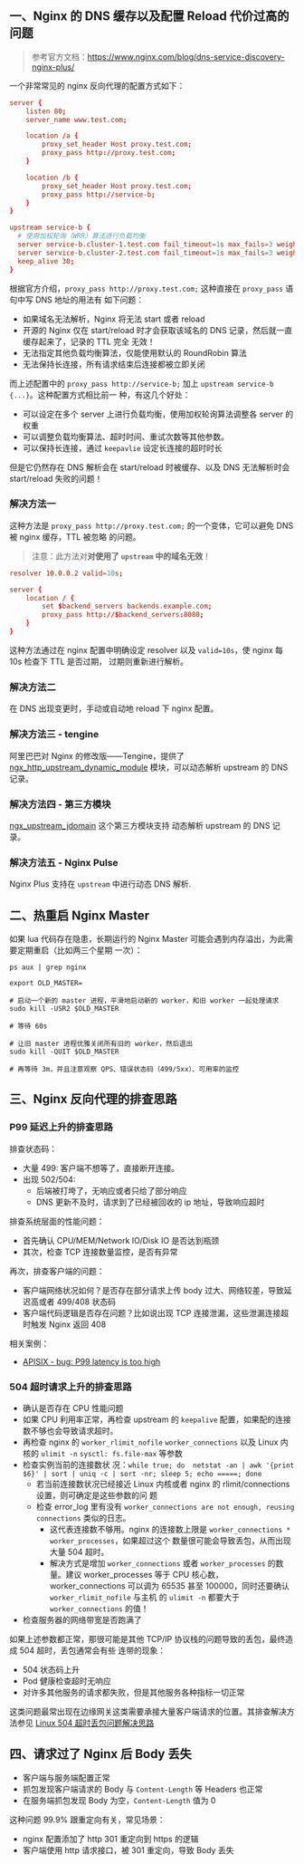 ## 一、Nginx 的 DNS 缓存以及配置 Reload 代价过高的问题

> 参考官方文档：https://www.nginx.com/blog/dns-service-discovery-nginx-plus/

一个非常常见的 nginx 反向代理的配置方式如下：

```conf
server {
    listen 80;
    server_name www.test.com;

    location /a {
        proxy_set_header Host proxy.test.com;
        proxy_pass http://proxy.test.com;
    }

    location /b {
        proxy_set_header Host proxy.test.com;
        proxy_pass http://service-b;
    }
}

upstream service-b {
  # 使用加权轮询（WRR）算法进行负载均衡
  server service-b.cluster-1.test.com fail_timeout=1s max_fails=3 weight=90;
  server service-b.cluster-2.test.com fail_timeout=1s max_fails=3 weight=10;
  keep_alive 30;
}
```

根据官方介绍，`proxy_pass http://proxy.test.com;` 这种直接在 `proxy_pass` 语句中写 DNS 地址的用法有
如下问题：

- 如果域名无法解析，Nginx 将无法 start 或者 reload
- 开源的 Nginx 仅在 start/reload 时才会获取该域名的 DNS 记录，然后就一直缓存起来了，记录的 TTL 完全
  无效！
- 无法指定其他负载均衡算法，仅能使用默认的 RoundRobin 算法
- 无法保持长连接，所有请求结束后连接都被立即关闭

而上述配置中的 `proxy_pass http://service-b;` 加上 `upstream service-b {...}`。这种配置方式相比前一
种，有这几个好处：

- 可以设定在多个 server 上进行负载均衡，使用加权轮询算法调整各 server 的权重
- 可以调整负载均衡算法、超时时间、重试次数等其他参数。
- 可以保持长连接，通过 `keepavlie` 设定长连接的超时时长

但是它仍然存在 DNS 解析会在 start/reload 时被缓存、以及 DNS 无法解析时会 start/reload 失败的问题！

### 解决方法一

这种方法是 `proxy_pass http://proxy.test.com;` 的一个变体，它可以避免 DNS 被 nginx 缓存，TTL 被忽略
的问题。

> 注意：此方法对**对使用了 `upstream` 中的域名无效**！

```conf
resolver 10.0.0.2 valid=10s;

server {
    location / {
        set $backend_servers backends.example.com;
        proxy_pass http://$backend_servers:8080;
    }
}
```

这种方法通过在 nginx 配置中明确设定 resolver 以及 `valid=10s`，使 nginx 每 10s 检查下 TTL 是否过期，
过期则重新进行解析。

### 解决方法二

在 DNS 出现变更时，手动或自动地 reload 下 nginx 配置。

### 解决方法三 - tengine

阿里巴巴对 Nginx 的修改版——Tengine，提供了
[ngx_http_upstream_dynamic_module](https://github.com/alibaba/tengine/blob/master/docs/modules/ngx_http_upstream_dynamic.md)
模块，可以动态解析 upstream 的 DNS 记录。

### 解决方法四 - 第三方模块

[ngx_upstream_jdomain](https://github.com/nicholaschiasson/ngx_upstream_jdomain) 这个第三方模块支持
动态解析 upstream 的 DNS 记录。

### 解决方法五 - Nginx Pulse

Nginx Plus 支持在 `upstream` 中进行动态 DNS 解析.

## 二、热重启 Nginx Master

如果 lua 代码存在隐患，长期运行的 Nginx Master 可能会遇到内存溢出，为此需要定期重启（比如两三个星期
一次）：

```
ps aux | grep nginx

export OLD_MASTER=

# 启动一个新的 master 进程，平滑地启动新的 worker，和旧 worker 一起处理请求
sudo kill -USR2 $OLD_MASTER

# 等待 60s

# 让旧 master 进程优雅关闭所有旧的 worker，然后退出
sudo kill -QUIT $OLD_MASTER

# 再等待 3m，并且注意观察 QPS、错误状态码（499/5xx）、可用率的监控
```

## 三、Nginx 反向代理的排查思路

### P99 延迟上升的排查思路

排查状态码：

- 大量 499: 客户端不想等了，直接断开连接。
- 出现 502/504:
  - 后端被打垮了，无响应或者只给了部分响应
  - DNS 更新不及时，请求到了已经被回收的 ip 地址，导致响应超时

排查系统层面的性能问题：

- 首先确认 CPU/MEM/Network IO/Disk IO 是否达到瓶颈
- 其次，检查 TCP 连接数量监控，是否有异常

再次，排查客户端的问题：

- 客户端网络状况如何？是否存在部分请求上传 body 过大、网络较差，导致延迟高或者 499/408 状态码
- 客户端代码逻辑是否存在问题？比如说出现 TCP 连接泄漏，这些泄漏连接超时触发 Nginx 返回 408

相关案例：

- [APISIX - bug: P99 latency is too high](https://github.com/apache/apisix/issues/7919)

### 504 超时请求上升的排查思路

- 确认是否存在 CPU 性能问题
- 如果 CPU 利用率正常，再检查 upstream 的 `keepalive` 配置，如果配的连接数不够也会导致请求超时。
- 再检查 nginx 的 `worker_rlimit_nofile` `worker_connections` 以及 Linux 内核的 `ulimit -n`
  `sysctl: fs.file-max` 等参数
- 检查实例当前的连接数状
  况：`while true; do  netstat -an | awk '{print $6}' | sort | uniq -c | sort -nr; sleep 5; echo =====; done`
  - 若当前连接数状况已经接近 Linux 内核或者 nginx 的 rlimit/connections 设置，则可确定是这些参数的问
    题
  - 检查 error_log 里有没有 `worker_connections are not enough, reusing connections` 类似的日志。
    - 这代表连接数不够用。nginx 的连接数上限是 `worker_connections * worker_processes`，如果超过这个
      数量很可能会导致丢包，从而出现大量 504 超时。
    - 解决方式是增加 `worker_connections` 或者 `worker_processes` 的数量。建议 worker_processes 等于
      CPU 核心数，worker_connections 可以调为 65535 甚至 100000，同时还要确认 `worker_rlimit_nofile` 与主机
        的 `ulimit -n` 都要大于 `worker_connections` 的值！
- 检查服务器的网络带宽是否跑满了

如果上述参数都正常，那很可能是其他 TCP/IP 协议栈的问题导致的丢包，最终造成 504 超时，丢包通常会有些
连带的现象：

- 504 状态码上升
- Pod 健康检查超时无响应
- 对许多其他服务的请求都失败，但是其他服务各种指标一切正常

这类问题最常出现在边缘网关这类需要承接大量客户端请求的位置。其排查解决方法参见
[Linux 504 超时丢包问题解决思路](/linux/Linux%20504%20%E8%B6%85%E6%97%B6%E4%B8%A2%E5%8C%85%E9%97%AE%E9%A2%98%E8%A7%A3%E5%86%B3%E6%80%9D%E8%B7%AF.md)

## 四、请求过了 Nginx 后 Body 丢失

- 客户端与服务端配置正常
- 抓包发现客户端请求的 Body 与 `Content-Length` 等 Headers 也正常
- 在服务端抓包发现 Body 为空，`Content-Length` 值为 0

这种问题 99.9% 跟重定向有关，常见场景：

- nginx 配置添加了 http 301 重定向到 https 的逻辑
- 客户端使用 http 请求接口，被 301 重定向，导致 Body 丢失
